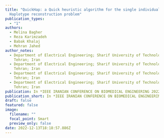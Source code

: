 ```yaml
---
title: "QuickHap: a Quick heuristic algorithm for the single individual
  Haplotype reconstruction problem"
publication_types:
  - "1"
authors:
  - Melina Bagher
  - Reza Karimzadeh
  - Babak Khalaj
  - Mehran Jahed
author_notes:
  - Department of Electrical Engineering; Sharif University of Technology;
    Tehran; Iran
  - Department of Electrical Engineering; Sharif University of Technology;
    Tehran; Iran
  - Department of Electrical Engineering; Sharif University of Technology;
    Tehran; Iran
  - Department of Electrical Engineering; Sharif University of Technology;
    Tehran; Iran
publication: In *IEEE IRANIAN CONFERENCE ON BIOMEDICAL ENGINEERING 2022*
publication_short: In *IEEE IRANIAN CONFERENCE ON BIOMEDICAL ENGINEERING 2022*
draft: false
featured: false
image:
  filename: ""
  focal_point: Smart
  preview_only: false
date: 2022-12-13T18:18:57.886Z
---
```

